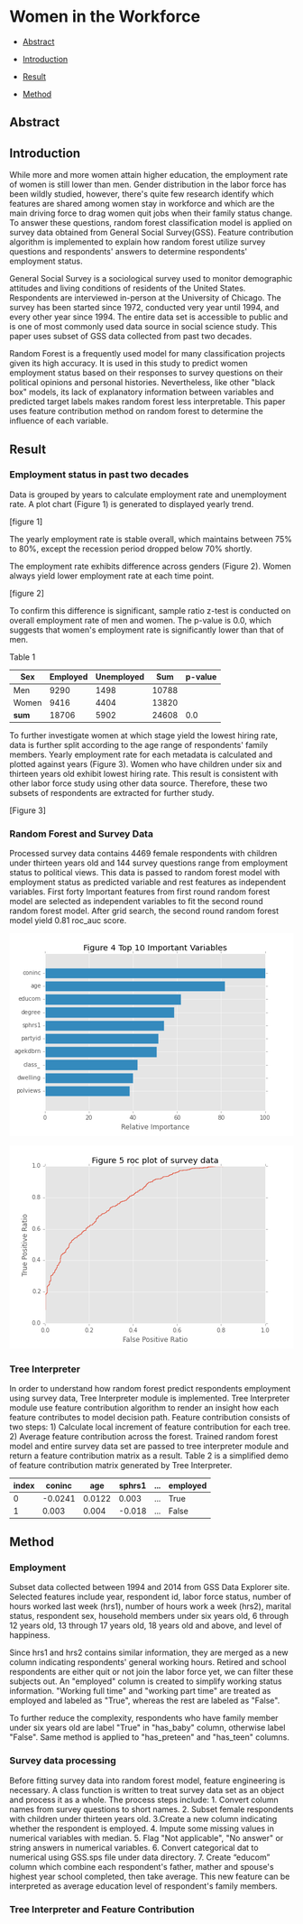 # Women in the Workforce

* [Abstract](#abstract)

* [Introduction](#introduction)

* [Result](#result)

* [Method](#method)

## Abstract

## Introduction

While more and more women attain higher education, the employment rate of women is still lower than men. Gender distribution in the labor force has been wildly studied, however, there's quite few research identify which features are shared among women stay in workforce and which are the main driving force to drag women quit jobs when their family status change. To answer these questions, random forest classification model is applied on survey data obtained from General Social Survey(GSS). Feature contribution algorithm is implemented to explain how random forest utilize survey questions and respondents' answers to determine respondents' employment status. 

General Social Survey is a sociological survey used to monitor demographic attitudes and living conditions of residents of the United States. Respondents are interviewed in-person at the University of Chicago. The survey has been started since 1972, conducted very year until 1994, and every other year since 1994. The entire data set is accessible to public and is one of most commonly used data source in social science study. This paper uses subset of GSS data collected from past two decades. 

Random Forest is a frequently used model for many classification projects given its high accuracy. It is used in this study to predict women employment status based on their responses to survey questions on their political opinions and personal histories. Nevertheless, like other "black box" models, its lack of explanatory information between variables and predicted target labels makes random forest less interpretable. This paper uses feature contribution method on random forest to determine the influence of each variable. 

## Result


### Employment status in past two decades

Data is grouped by years to calculate employment rate and unemployment rate. A plot chart (Figure 1) is generated to displayed yearly trend. 

[figure 1]

The yearly employment rate is stable overall, which maintains between 75% to 80%, except the recession period dropped below 70% shortly. 

The employment rate exhibits difference across genders (Figure 2). Women always yield lower employment rate at each time point. 

[figure 2]

To confirm this difference is significant, sample ratio z-test is conducted on overall employment rate of men and women. The p-value is 0.0, which suggests that women's employment rate is significantly lower than that of men. 

Table 1 

| Sex   | Employed | Unemployed |  Sum  | p-value | 
| ----- | ------   | -----      | ----- | ------  | 
| Men   | 9290     | 1498       | 10788 |         | 
| Women  | 9416    | 4404       | 13820 |         |
| **sum**  | 18706 | 5902       | 24608 | 0.0     |


To further investigate women at which stage yield the lowest hiring rate, data is further split according to the age range of respondents' family members. Yearly employment rate for each metadata is calculated and plotted against years (Figure 3). Women who have children under six and thirteen years old exhibit lowest hiring rate. This result is consistent with other labor force study using other data source. Therefore, these two subsets of respondents are extracted for further study.


[Figure 3]

### Random Forest and Survey Data

Processed survey data contains 4469 female respondents with children under thirteen years old and 144 survey questions range from employment status to political views. This data is passed to random forest model with employment status as predicted variable and rest features as independent variables. First forty Important features from first round random forest model are selected as independent variables to fit the second round random forest model. After grid search, the second round random forest model yield 0.81 roc_auc score. 

![figure4](imgs/figure4.png)

![figure5](imgs/figure5.png)

### Tree Interpreter
In order to understand how random forest predict respondents employment using survey data, Tree Interpreter module is implemented. Tree Interpreter module use feature contribution algorithm to render an insight how each feature contributes to model decision path. Feature contribution consists of two steps: 1) Calculate local increment of feature contribution for each tree. 2) Average feature contribution across the forest. Trained random forest model and entire survey data set are passed to tree interpreter module and return a feature contribution matrix as a result. Table 2 is a simplified demo of feature contribution matrix generated by Tree Interpreter. 


| index   | coninc | age    |  sphrs1  | ...      | employed | 
| -----   | ------ | -----  | -----    | ------   | ------   | 
| 0       | -0.0241| 0.0122 | 0.003    | ...      | True     | 
| 1       | 0.003  | 0.004  | -0.018   | ...      | False    |





## Method

### Employment 
Subset data collected between 1994 and 2014 from GSS Data Explorer site. Selected features include year, respondent id, labor force status, number of hours worked last week (hrs1), number of hours work a week (hrs2), marital status, respondent sex, household members under six years old, 6 through 12 years old, 13 through 17 years old, 18 years old and above, and level of happiness. 

Since hrs1 and hrs2 contains similar information, they are merged as a new column indicating respondents' general working hours. Retired and school respondents are either quit or not join the labor force yet, we can filter these subjects out. An "employed" column is created to simplify working status information. "Working full time" and "working part time" are treated as employed and labeled as "True", whereas the rest are labeled as "False".

To further reduce the complexity, respondents who have family member under six years old are label "True" in "has_baby" column, otherwise label "False". Same method is applied to "has_preteen" and "has_teen" columns. 

### Survey data processing

Before fitting survey data into random forest model, feature engineering is necessary. A class function is written to treat survey data set as an object and process it as a whole. The process steps include: 1. Convert column names from survey questions to short names. 2. Subset female respondents with children under thirteen years old. 3.Create a new column indicating whether the respondent is employed. 4. Impute some missing values in numerical variables with median. 5. Flag "Not applicable", "No answer" or string answers in numerical variables. 6. Convert categorical dat to numerical using GSS.sps file under data directory. 7. Create “educom” column which combine each respondent's father, mather and spouse's highest year school completed, then take average. This new feature can be interpreted as average education level of respondent's family members. 

### Tree Interpreter and Feature Contribution
